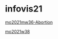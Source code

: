# infovis21
[mo2021mw36-Abortion](https://marcosrojasitba.github.io/infovis21/mom2021w36)

[mo2021w38](https://github.com/marcosrojasITBA/infovis21/blob/main/mom2021w38)

